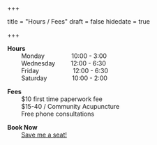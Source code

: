 +++

title = "Hours / Fees"
draft = false
hidedate = true

+++

**Hours**  
&emsp;&emsp; Monday &nbsp;&nbsp;&nbsp;&emsp;&emsp;&emsp;   10:00 - 3:00  
&emsp;&emsp; Wednesday &emsp;&emsp; 12:00 - 6:30  
&emsp;&emsp; Friday  &emsp;&emsp;&emsp;&emsp;&emsp;   12:00 - 6:30  
&emsp;&emsp; Saturday &nbsp;&nbsp;&emsp;&emsp;&emsp; 10:00 - 2:00   

**​​Fees**  
&emsp;&emsp; $10 first time paperwork fee  
&emsp;&emsp; $15-40 / Community Acupuncture  
&emsp;&emsp; Free phone consultations  

**Book Now**  
&emsp;&emsp; [Save me a seat!](https://app.shedul.com/online_bookings/thicket-n-thorn-community-acupuncture-tektawrm)  
